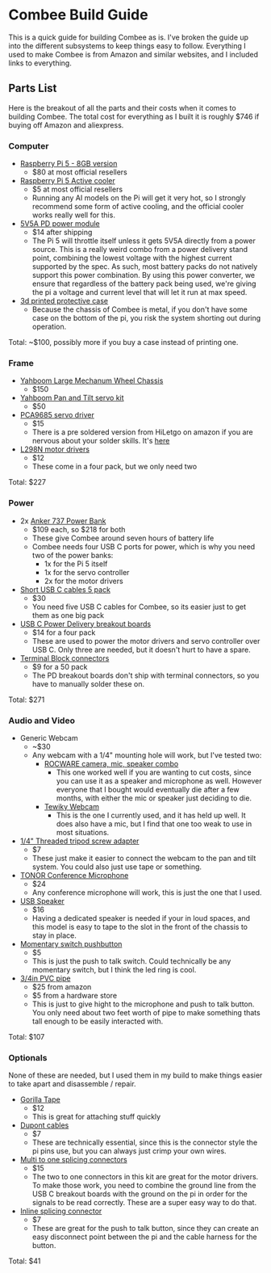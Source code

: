 # Combee Build Guide

This is a quick guide for building Combee as is.  I've broken the guide up into the different subsystems to keep things easy to follow.  Everything I used to make Combee is from Amazon and similar websites, and I included links to everything.

## Parts List

Here is the breakout of all the parts and their costs when it comes to building Combee.  The total cost for everything as I built it is roughly $746 if buying off Amazon and aliexpress.  

### Computer

- [Raspberry Pi 5 - 8GB version](https://www.adafruit.com/product/5813)
  - $80 at most official resellers
- [Raspberry Pi 5 Active cooler](https://www.adafruit.com/product/5815)
  - $5 at most official resellers
  - Running any AI models on the Pi will get it very hot, so I strongly recommend some form of active cooling, and the official cooler works really well for this.  
- [5V5A PD power module](https://www.aliexpress.us/item/3256806175607588.html)
  - $14 after shipping
  - The Pi 5 will throttle itself unless it gets 5V5A directly from a power source.  This is a really weird combo from a power delivery stand point, combining the lowest voltage with the highest current supported by the spec.  As such, most battery packs do not natively support this power combination.  By using this power converter, we ensure that regardless of the battery pack being used, we're giving the pi a voltage and current level that will let it run at max speed.  
- [3d printed protective case](https://www.printables.com/model/187691-raspberry-pi-mount-for-ikea-skadis)
  - Because the chassis of Combee is metal, if you don't have some case on the bottom of the pi, you risk the system shorting out during operation.  

Total: ~$100, possibly more if you buy a case instead of printing one.  

### Frame

- [Yahboom Large Mechanum Wheel Chassis](https://www.amazon.com/gp/product/B0BR9Q58GL/)
  - $150
- [Yahboom Pan and Tilt servo kit](https://www.amazon.com/gp/product/B0BRXVFCKX/)
  - $50
- [PCA9685 servo driver](https://www.adafruit.com/product/815)
  - $15
  - There is a pre soldered version from HiLetgo on amazon if you are nervous about your solder skills.  It's [here](https://www.amazon.com/dp/B07BRS249H)
- [L298N motor drivers](https://www.amazon.com/gp/product/B07BK1QL5T/)
  - $12
  - These come in a four pack, but we only need two

Total: $227

### Power

- 2x [Anker 737 Power Bank](https://www.amazon.com/gp/product/B09VPHVT2Z/)
  - $109 each, so $218 for both
  - These give Combee around seven hours of battery life
  - Combee needs four USB C  ports for power, which is why you need two of the power banks:
    - 1x for the Pi 5 itself
    - 1x for the servo controller
    - 2x for the motor drivers
- [Short USB C cables 5 pack](https://www.amazon.com/gp/product/B0BXX2KCT2/)
  - $30
  - You need five USB C cables for Combee, so its easier just to get them as one big pack
- [USB C Power Delivery breakout boards](https://www.amazon.com/dp/B0C6KCP592)
  - $14 for a four pack
  - These are used to power the motor drivers and servo controller over USB C.  Only three are needed, but it doesn't hurt to have a spare.  
- [Terminal Block connectors](https://www.amazon.com/dp/B07CZYGQQ3)
  - $9 for a 50 pack
  - The PD breakout boards don't ship with terminal connectors, so you have to manually solder these on.  

Total: $271

### Audio and Video

  - Generic Webcam
    - ~$30
    - Any webcam with a 1/4" mounting hole will work, but I've tested two:
      - [ROCWARE camera, mic, speaker combo](https://www.amazon.com/gp/product/B09TKCNP96/)
        - This one worked well if you are wanting to cut costs, since you can use it as a speaker and microphone as well.  However everyone that I bought would eventually die after a few months, with either the mic or speaker just deciding to die.  
      - [Tewiky Webcam](https://www.amazon.com/gp/product/B08VJ25PL1/)
        - This is the one I currently used, and it has held up well.  It does also have a mic, but I find that one too weak to use in most situations.  
  - [1/4" Threaded tripod screw adapter](https://www.amazon.com/gp/product/B079BNWB6K/)
    - $7
    - These just make it easier to connect the webcam to the pan and tilt system.  You could also just use tape or something.  
  - [TONOR Conference Microphone](https://www.amazon.com/gp/product/B07GVGMW59/)
    - $24
    - Any conference microphone will work, this is just the one that I used.  
  - [USB Speaker](https://www.amazon.com/gp/product/B086JXJ1LF/)
    - $16
    - Having a dedicated speaker is needed if your in loud spaces, and this model is easy to tape to the slot in the front of the chassis to stay in place.  
  - [Momentary switch pushbutton](https://www.adafruit.com/product/560)
    - $5
    - This is just the push to talk switch.  Could technically be any momentary switch, but I think the led ring is cool.  
  - [3/4in PVC pipe](https://www.amazon.com/gp/product/B085B4Y5V6/)
    - $25 from amazon
    - $5 from a hardware store
    - This is just to give hight to the microphone and push to talk button.  You only need about two feet worth of pipe to make something thats tall enough to be easily interacted with.  

Total: $107

### Optionals

None of these are needed, but I used them in my build to make things easier to take apart and disassemble / repair.  

  - [Gorilla Tape](https://www.amazon.com/gp/product/B082TQ3KB5/)
    - $12
    - This is great for attaching stuff quickly
  - [Dupont cables](https://www.amazon.com/gp/product/B01EV70C78/)
    - $7
    - These are technically essential, since this is the connector style the pi pins use, but you can always just crimp your own wires.  
  - [Multi to one splicing connectors](https://www.amazon.com/gp/product/B09VSF5TV2/)
    - $15
    - The two to one connectors in this kit are great for the motor drivers.  To make those work, you need to combine the ground line from the USB C breakout boards with the ground on the pi in order for the signals to be read correctly.  These are a super easy way to do that.  
  - [Inline splicing connector](https://www.amazon.com/gp/product/B0BM4B3D6T/)
    - $7
    - These are great for the push to talk button, since they can create an easy disconnect point between the pi and the cable harness for the button.  

Total: $41